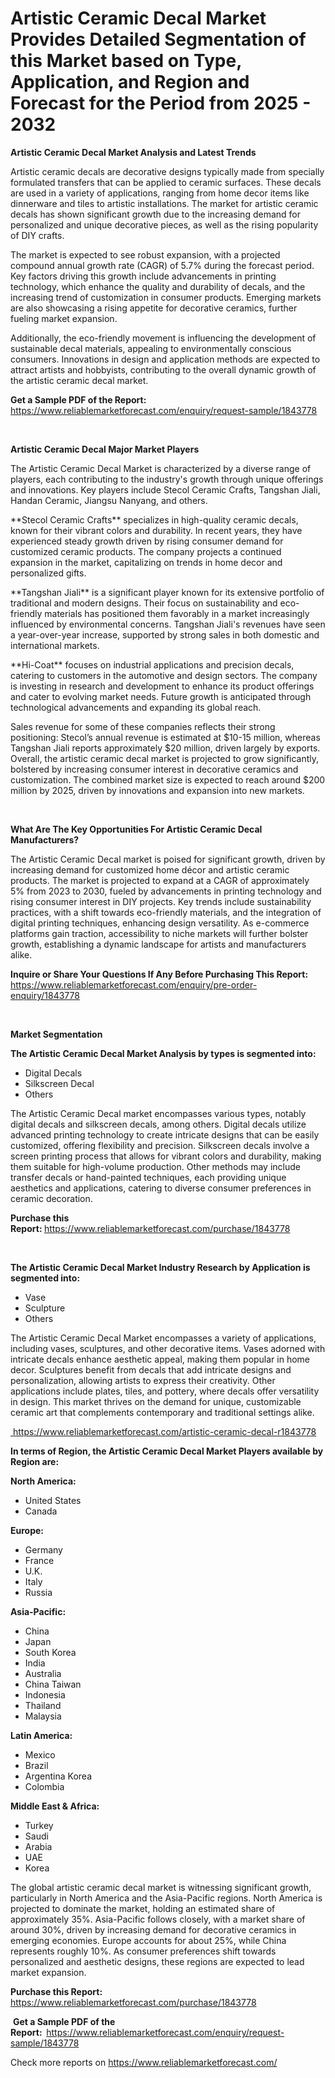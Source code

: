 <p><h1>Artistic Ceramic Decal Market Provides Detailed Segmentation of this Market based on Type, Application, and Region and Forecast for the Period from 2025 - 2032</h1></p><p><strong>Artistic Ceramic Decal Market Analysis and Latest Trends</strong></p>
<p><p>Artistic ceramic decals are decorative designs typically made from specially formulated transfers that can be applied to ceramic surfaces. These decals are used in a variety of applications, ranging from home decor items like dinnerware and tiles to artistic installations. The market for artistic ceramic decals has shown significant growth due to the increasing demand for personalized and unique decorative pieces, as well as the rising popularity of DIY crafts.</p><p>The market is expected to see robust expansion, with a projected compound annual growth rate (CAGR) of 5.7% during the forecast period. Key factors driving this growth include advancements in printing technology, which enhance the quality and durability of decals, and the increasing trend of customization in consumer products. Emerging markets are also showcasing a rising appetite for decorative ceramics, further fueling market expansion. </p><p>Additionally, the eco-friendly movement is influencing the development of sustainable decal materials, appealing to environmentally conscious consumers. Innovations in design and application methods are expected to attract artists and hobbyists, contributing to the overall dynamic growth of the artistic ceramic decal market.</p></p>
<p><strong>Get a Sample PDF of the Report:&nbsp;</strong> <a href="https://www.reliablemarketforecast.com/enquiry/request-sample/1843778?utm_campaign=2736&utm_medium=2&utm_source=Github&utm_content=ia&utm_term=05042025&utm_id=artistic-ceramic-decal">https://www.reliablemarketforecast.com/enquiry/request-sample/1843778</a></p>
<p>&nbsp;</p>
<p><strong>Artistic Ceramic Decal Major Market Players</strong></p>
<p><p>The Artistic Ceramic Decal Market is characterized by a diverse range of players, each contributing to the industry's growth through unique offerings and innovations. Key players include Stecol Ceramic Crafts, Tangshan Jiali, Handan Ceramic, Jiangsu Nanyang, and others. </p><p>**Stecol Ceramic Crafts** specializes in high-quality ceramic decals, known for their vibrant colors and durability. In recent years, they have experienced steady growth driven by rising consumer demand for customized ceramic products. The company projects a continued expansion in the market, capitalizing on trends in home decor and personalized gifts.</p><p>**Tangshan Jiali** is a significant player known for its extensive portfolio of traditional and modern designs. Their focus on sustainability and eco-friendly materials has positioned them favorably in a market increasingly influenced by environmental concerns. Tangshan Jiali's revenues have seen a year-over-year increase, supported by strong sales in both domestic and international markets.</p><p>**Hi-Coat** focuses on industrial applications and precision decals, catering to customers in the automotive and design sectors. The company is investing in research and development to enhance its product offerings and cater to evolving market needs. Future growth is anticipated through technological advancements and expanding its global reach.</p><p>Sales revenue for some of these companies reflects their strong positioning: Stecol’s annual revenue is estimated at $10-15 million, whereas Tangshan Jiali reports approximately $20 million, driven largely by exports. Overall, the artistic ceramic decal market is projected to grow significantly, bolstered by increasing consumer interest in decorative ceramics and customization. The combined market size is expected to reach around $200 million by 2025, driven by innovations and expansion into new markets.</p></p>
<p>&nbsp;</p>
<p><strong>What Are The Key Opportunities For Artistic Ceramic Decal Manufacturers?</strong></p>
<p><p>The Artistic Ceramic Decal market is poised for significant growth, driven by increasing demand for customized home décor and artistic ceramic products. The market is projected to expand at a CAGR of approximately 5% from 2023 to 2030, fueled by advancements in printing technology and rising consumer interest in DIY projects. Key trends include sustainability practices, with a shift towards eco-friendly materials, and the integration of digital printing techniques, enhancing design versatility. As e-commerce platforms gain traction, accessibility to niche markets will further bolster growth, establishing a dynamic landscape for artists and manufacturers alike.</p></p>
<p><strong>Inquire or Share Your Questions If Any Before Purchasing This Report:</strong> <a href="https://www.reliablemarketforecast.com/enquiry/pre-order-enquiry/1843778?utm_campaign=2736&utm_medium=2&utm_source=Github&utm_content=ia&utm_term=05042025&utm_id=artistic-ceramic-decal">https://www.reliablemarketforecast.com/enquiry/pre-order-enquiry/1843778</a></p>
<p>&nbsp;</p>
<p><strong>Market Segmentation</strong></p>
<p><strong>The Artistic Ceramic Decal Market Analysis by types is segmented into:</strong></p>
<p><ul><li>Digital Decals</li><li>Silkscreen Decal</li><li>Others</li></ul></p>
<p><p>The Artistic Ceramic Decal market encompasses various types, notably digital decals and silkscreen decals, among others. Digital decals utilize advanced printing technology to create intricate designs that can be easily customized, offering flexibility and precision. Silkscreen decals involve a screen printing process that allows for vibrant colors and durability, making them suitable for high-volume production. Other methods may include transfer decals or hand-painted techniques, each providing unique aesthetics and applications, catering to diverse consumer preferences in ceramic decoration.</p></p>
<p><strong>Purchase this Report:&nbsp;</strong><a href="https://www.reliablemarketforecast.com/purchase/1843778?utm_campaign=2736&utm_medium=2&utm_source=Github&utm_content=ia&utm_term=05042025&utm_id=artistic-ceramic-decal">https://www.reliablemarketforecast.com/purchase/1843778</a></p>
<p>&nbsp;</p>
<p><strong>The Artistic Ceramic Decal Market Industry Research by Application is segmented into:</strong></p>
<p><ul><li>Vase</li><li>Sculpture</li><li>Others</li></ul></p>
<p><p>The Artistic Ceramic Decal Market encompasses a variety of applications, including vases, sculptures, and other decorative items. Vases adorned with intricate decals enhance aesthetic appeal, making them popular in home decor. Sculptures benefit from decals that add intricate designs and personalization, allowing artists to express their creativity. Other applications include plates, tiles, and pottery, where decals offer versatility in design. This market thrives on the demand for unique, customizable ceramic art that complements contemporary and traditional settings alike.</p></p>
<p><a href="https://www.reliablemarketforecast.com/artistic-ceramic-decal-r1843778?utm_campaign=2736&utm_medium=2&utm_source=Github&utm_content=ia&utm_term=05042025&utm_id=artistic-ceramic-decal">&nbsp;https://www.reliablemarketforecast.com/artistic-ceramic-decal-r1843778</a></p>
<p><strong>In terms of Region, the Artistic Ceramic Decal Market Players available by Region are:</strong></p>
<p>
    <p> <strong> North America: </strong>
        <ul>
            <li>United States</li>
            <li>Canada</li>
        </ul>
        </p> 
    <p> <strong> Europe: </strong>
        <ul>
            <li>Germany</li>
            <li>France</li>
            <li>U.K.</li>
            <li>Italy</li>
            <li>Russia</li>
        </ul>
        </p> 
    <p> <strong> Asia-Pacific: </strong>
        <ul>
            <li>China</li>
            <li>Japan</li>
            <li>South Korea</li>
            <li>India</li>
            <li>Australia</li>
            <li>China Taiwan</li>
            <li>Indonesia</li>
            <li>Thailand</li>
            <li>Malaysia</li>
        </ul>
        </p> 
    <p> <strong> Latin America: </strong>
        <ul>
            <li>Mexico</li>
            <li>Brazil</li>
            <li>Argentina Korea</li>
            <li>Colombia</li>
        </ul>
        </p> 
    <p> <strong> Middle East & Africa: </strong>
        <ul>
            <li>Turkey</li>
            <li>Saudi</li>
            <li>Arabia</li>
            <li>UAE</li>
            <li>Korea</li>
        </ul>
    </p>
    </p>
<p><p>The global artistic ceramic decal market is witnessing significant growth, particularly in North America and the Asia-Pacific regions. North America is projected to dominate the market, holding an estimated share of approximately 35%. Asia-Pacific follows closely, with a market share of around 30%, driven by increasing demand for decorative ceramics in emerging economies. Europe accounts for about 25%, while China represents roughly 10%. As consumer preferences shift towards personalized and aesthetic designs, these regions are expected to lead market expansion.</p></p>
<p><strong>Purchase this Report: </strong><a href="https://www.reliablemarketforecast.com/purchase/1843778?utm_campaign=2736&utm_medium=2&utm_source=Github&utm_content=ia&utm_term=05042025&utm_id=artistic-ceramic-decal">https://www.reliablemarketforecast.com/purchase/1843778</a></p>
<p>&nbsp;<strong>Get a Sample PDF of the Report:&nbsp;&nbsp;</strong><a href="https://www.reliablemarketforecast.com/enquiry/request-sample/1843778?utm_campaign=2736&utm_medium=2&utm_source=Github&utm_content=ia&utm_term=05042025&utm_id=artistic-ceramic-decal">https://www.reliablemarketforecast.com/enquiry/request-sample/1843778</a></p>
<p><strong></strong></p>
<p>Check more reports on <a href="https://www.reliablemarketforecast.com/?utm_campaign=2736&utm_medium=2&utm_source=Github&utm_content=ia&utm_term=05042025&utm_id=artistic-ceramic-decal">https://www.reliablemarketforecast.com/</a></p>
